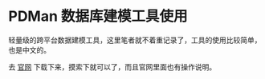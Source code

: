 # PDMan 数据库建模工具使用

轻量级的跨平台数据建模工具，这里笔者就不着重记录了，工具的使用比较简单，也是中文的。

去 [官网](http://pdman.cn/#/) 下载下来，摸索下就可以了，而且官网里面也有操作说明。

